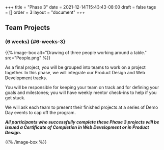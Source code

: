 +++
title = "Phase 3"
date = 2021-12-14T15:43:43-08:00
draft = false
tags = []
order = 3
layout = "document"
+++

## Team Projects

### (6 weeks) {#6-weeks-3}

{{% image-box
    alt="Drawing of three people working around a table."
    src="People.png" %}}

As a final project, you will be grouped into teams to work on a project
together.  In this phase, we will integrate our Product Design and Web
Development tracks.

You will be responsible for keeping your team on track and for defining your
goals and milestones; you will have weekly mentor check-ins to help if you get
stuck.

We will ask each team to present their finished projects at a series of Demo Day
events to cap off the program.

***All participants who successfully complete these Phase 3 projects will be
issued a Certificate of Completion in Web Development or in Product Design.***

{{% /image-box %}}
